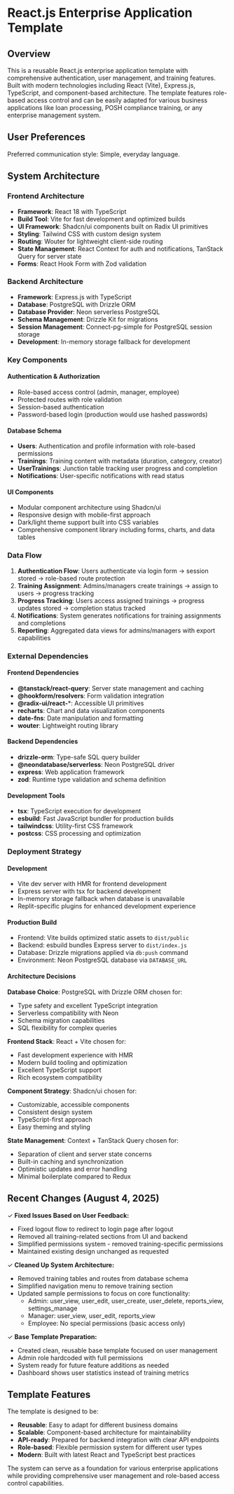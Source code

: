 # React.js Enterprise Application Template

## Overview

This is a reusable React.js enterprise application template with comprehensive authentication, user management, and training features. Built with modern technologies including React (Vite), Express.js, TypeScript, and component-based architecture. The template features role-based access control and can be easily adapted for various business applications like loan processing, POSH compliance training, or any enterprise management system.

## User Preferences

Preferred communication style: Simple, everyday language.

## System Architecture

### Frontend Architecture
- **Framework**: React 18 with TypeScript
- **Build Tool**: Vite for fast development and optimized builds
- **UI Framework**: Shadcn/ui components built on Radix UI primitives
- **Styling**: Tailwind CSS with custom design system
- **Routing**: Wouter for lightweight client-side routing
- **State Management**: React Context for auth and notifications, TanStack Query for server state
- **Forms**: React Hook Form with Zod validation

### Backend Architecture
- **Framework**: Express.js with TypeScript
- **Database**: PostgreSQL with Drizzle ORM
- **Database Provider**: Neon serverless PostgreSQL
- **Schema Management**: Drizzle Kit for migrations
- **Session Management**: Connect-pg-simple for PostgreSQL session storage
- **Development**: In-memory storage fallback for development

### Key Components

#### Authentication & Authorization
- Role-based access control (admin, manager, employee)
- Protected routes with role validation
- Session-based authentication
- Password-based login (production would use hashed passwords)

#### Database Schema
- **Users**: Authentication and profile information with role-based permissions
- **Trainings**: Training content with metadata (duration, category, creator)
- **UserTrainings**: Junction table tracking user progress and completion
- **Notifications**: User-specific notifications with read status

#### UI Components
- Modular component architecture using Shadcn/ui
- Responsive design with mobile-first approach
- Dark/light theme support built into CSS variables
- Comprehensive component library including forms, charts, and data tables

### Data Flow

1. **Authentication Flow**: Users authenticate via login form → session stored → role-based route protection
2. **Training Assignment**: Admins/managers create trainings → assign to users → progress tracking
3. **Progress Tracking**: Users access assigned trainings → progress updates stored → completion status tracked
4. **Notifications**: System generates notifications for training assignments and completions
5. **Reporting**: Aggregated data views for admins/managers with export capabilities

### External Dependencies

#### Frontend Dependencies
- **@tanstack/react-query**: Server state management and caching
- **@hookform/resolvers**: Form validation integration
- **@radix-ui/react-***: Accessible UI primitives
- **recharts**: Chart and data visualization components
- **date-fns**: Date manipulation and formatting
- **wouter**: Lightweight routing library

#### Backend Dependencies
- **drizzle-orm**: Type-safe SQL query builder
- **@neondatabase/serverless**: Neon PostgreSQL driver
- **express**: Web application framework
- **zod**: Runtime type validation and schema definition

#### Development Tools
- **tsx**: TypeScript execution for development
- **esbuild**: Fast JavaScript bundler for production builds
- **tailwindcss**: Utility-first CSS framework
- **postcss**: CSS processing and optimization

### Deployment Strategy

#### Development
- Vite dev server with HMR for frontend development
- Express server with tsx for backend development
- In-memory storage fallback when database is unavailable
- Replit-specific plugins for enhanced development experience

#### Production Build
- Frontend: Vite builds optimized static assets to `dist/public`
- Backend: esbuild bundles Express server to `dist/index.js`
- Database: Drizzle migrations applied via `db:push` command
- Environment: Neon PostgreSQL database via `DATABASE_URL`

#### Architecture Decisions

**Database Choice**: PostgreSQL with Drizzle ORM chosen for:
- Type safety and excellent TypeScript integration
- Serverless compatibility with Neon
- Schema migration capabilities
- SQL flexibility for complex queries

**Frontend Stack**: React + Vite chosen for:
- Fast development experience with HMR
- Modern build tooling and optimization
- Excellent TypeScript support
- Rich ecosystem compatibility

**Component Strategy**: Shadcn/ui chosen for:
- Customizable, accessible components
- Consistent design system
- TypeScript-first approach
- Easy theming and styling

**State Management**: Context + TanStack Query chosen for:
- Separation of client and server state concerns
- Built-in caching and synchronization
- Optimistic updates and error handling
- Minimal boilerplate compared to Redux

## Recent Changes (August 4, 2025)

✓ **Fixed Issues Based on User Feedback:**
  - Fixed logout flow to redirect to login page after logout
  - Removed all training-related sections from UI and backend
  - Simplified permissions system - removed training-specific permissions
  - Maintained existing design unchanged as requested

✓ **Cleaned Up System Architecture:**
  - Removed training tables and routes from database schema
  - Simplified navigation menu to remove training section
  - Updated sample permissions to focus on core functionality:
    - Admin: user_view, user_edit, user_create, user_delete, reports_view, settings_manage
    - Manager: user_view, user_edit, reports_view
    - Employee: No special permissions (basic access only)

✓ **Base Template Preparation:**
  - Created clean, reusable base template focused on user management
  - Admin role hardcoded with full permissions
  - System ready for future feature additions as needed
  - Dashboard shows user statistics instead of training metrics

## Template Features

The template is designed to be:
- **Reusable**: Easy to adapt for different business domains
- **Scalable**: Component-based architecture for maintainability  
- **API-ready**: Prepared for backend integration with clear API endpoints
- **Role-based**: Flexible permission system for different user types
- **Modern**: Built with latest React and TypeScript best practices

The system can serve as a foundation for various enterprise applications while providing comprehensive user management and role-based access control capabilities.